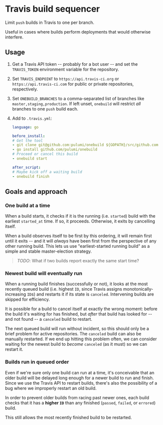 # Travis build sequencer

Limit `push` builds in Travis to one per branch.

Useful in cases where builds perform deployments that would otherwise interfere.

## Usage

1. Get a Travis API token -- probably for a bot user -- and set the `TRAVIS_TOKEN` environment variable for the repository.

2. Set `TRAVIS_ENDPOINT` to `https://api.travis-ci.org` or `https://api.travis-ci.com` for public or private repositories, respectively.

3. Set `ONEBUILD_BRANCHES` to a comma-separated list of branches like `master,staging,production`. If left unset, `onebuild` will restrict *all* branches to one `push` build each.

4. Add to `.travis.yml`:

    ```yaml
    language: go

    before_install:
    # Get the tool
    - git clone git@github.com:pulumi/onebuild ${GOPATH}/src/github.com/pulumi/onebuild
    - go install github.com/pulumi/onebuild
    # Proceed or cancel this build
    - onebuild start

    after_script:
    # Maybe kick off a waiting build
    - onebuild finish
    ```

## Goals and approach

### One build at a time

When a build starts, it checks if it is the running (i.e. `started`) build with the earliest `started_at` time. If so, it proceeds. Otherwise, it exits by cancelling itself.

When a build observes itself to be first by this ordering, it will remain first until it exits -- and it will _always_ have been first from the perspective of any other running build. This lets us use "earliest-started running build" as a simple and stable master-election strategy.

> _TODO_: What if two builds report exactly the same start time?

### Newest build will eventually run

When a running build finishes (successfully or not), it looks at the most recently queued build (i.e. highest `ID`, since Travis assigns monotonically-increasing `ID`s) and restarts it if its state is `canceled`. Intervening builds are skipped for efficiency.

It is possible for a build to cancel itself at exactly the wrong moment: before the build it's waiting for has finished, but _after_ that build has looked for -- and not found -- a `canceled` build to restart.

The next queued build will run without incident, so this should only be a brief problem for active repositories. The `canceled` build can also be manually restarted. If we end up hitting this problem often, we can consider waiting for the newest build to _become_ `canceled` (as it must) so we can restart it.

### Builds run in queued order

Even if we're sure only one build can run at a time, it's conceivable that an older build will be delayed long enough for a newer build to run and finish. Since we use the Travis API to restart builds, there's also the possibility of a bug where we improperly restart an old build.

In order to prevent older builds from racing past newer ones, each build checks that it has a **higher `ID`** than any finished (`passed`, `failed`, or `errored`) build.

This still allows the most recently finished build to be restarted.
